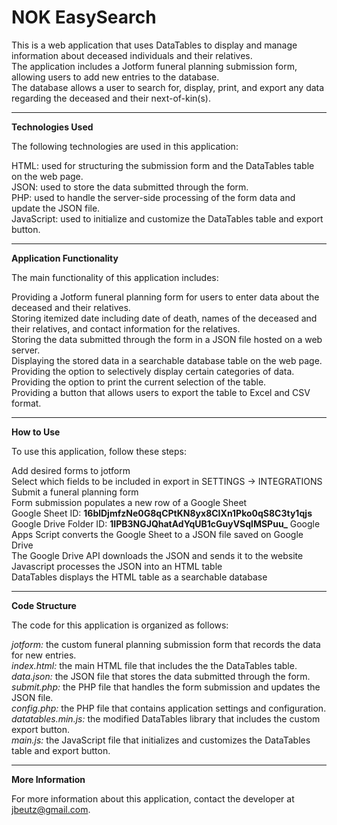 # NOK EasySearch

This is a web application that uses DataTables to display and manage information about deceased individuals and their relatives. <br>
The application includes a Jotform funeral planning submission form, allowing users to add new entries to the database.<br>
The database allows a user to search for, display, print, and export any data regarding the deceased and their next-of-kin(s).<br>

******************************************************************************************************************

**Technologies Used**

The following technologies are used in this application:

HTML: used for structuring the submission form and the DataTables table on the web page.<br>
JSON: used to store the data submitted through the form.<br>
PHP: used to handle the server-side processing of the form data and update the JSON file.<br>
JavaScript: used to initialize and customize the DataTables table and export button.<br>

******************************************************************************************************************

**Application Functionality**

The main functionality of this application includes:

Providing a Jotform funeral planning form for users to enter data about the deceased and their relatives.<br>
Storing itemized date including date of death, names of the deceased and their relatives, and contact information for the relatives.<br>
Storing the data submitted through the form in a JSON file hosted on a web server.<br>
Displaying the stored data in a searchable database table on the web page.<br>
Providing the option to selectively display certain categories of data.<br>
Providing the option to print the current selection of the table.<br>
Providing a button that allows users to export the table to Excel and CSV format.<br>

******************************************************************************************************************

**How to Use**

To use this application, follow these steps:


Add desired forms to jotform<br>
Select which fields to be included in export in SETTINGS -> INTEGRATIONS<br>
Submit a funeral planning form<br>
Form submission populates a new row of a Google Sheet<br>
Google Sheet ID: **16blDjmfzNe0G8qCPtKN8yx8CIXn1Pko0qS8C3ty1qjs**
Google Drive Folder ID: **1IPB3NGJQhatAdYqUB1cGuyVSqlMSPuu_**
Google Apps Script converts the Google Sheet to a JSON file saved on Google Drive<br>
The Google Drive API downloads the JSON and sends it to the website<br>
Javascript processes the JSON into an HTML table<br>
DataTables displays the HTML table as a searchable database<br>

******************************************************************************************************************

**Code Structure**

The code for this application is organized as follows:

*jotform:* the custom funeral planning submission form that records the data for new entries.<br>
*index.html:* the main HTML file that includes the the DataTables table.<br>
*data.json:* the JSON file that stores the data submitted through the form.<br>
*submit.php:* the PHP file that handles the form submission and updates the JSON file.<br>
*config.php:* the PHP file that contains application settings and configuration.<br>
*datatables.min.js:* the modified DataTables library that includes the custom export button.<br>
*main.js:* the JavaScript file that initializes and customizes the DataTables table and export button.<br>

******************************************************************************************************************

**More Information**

For more information about this application, contact the developer at jbeutz@gmail.com.